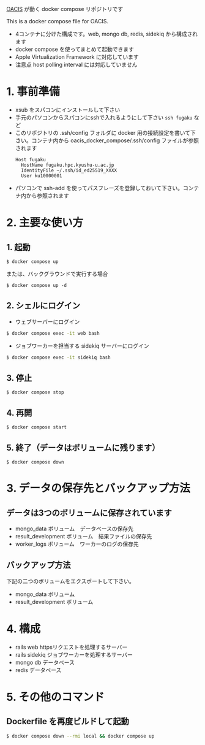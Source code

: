 [OACIS](https://github.com/crest-cassia/oacis) が動く docker compose リポジトリです

This is a docker compose file for OACIS.

- 4コンテナに分けた構成です。web, mongo db, redis, sidekiq から構成されます
- docker compose を使ってまとめて起動できます
- Apple Virtualization Framework に対応しています
- 注意点 host polling interval には対応していません

# 1. 事前準備
- xsub をスパコンにインストールして下さい
- 手元のパソコンからスパコンにsshで入れるようにして下さい `ssh fugaku` など
- このリポジトリの .ssh/config フォルダに docker 用の接続設定を書いて下さい。コンテナ内から oacis_docker_compose/.ssh/config ファイルが参照されます
  ```ssh-config
  Host fugaku
    HostName fugaku.hpc.kyushu-u.ac.jp
    IdentityFile ~/.ssh/id_ed25519_XXXX
    User ku10000001
  ```
- パソコンで ssh-add を使ってパスフレーズを登録しておいて下さい。コンテナ内から参照されます

# 2. 主要な使い方
## 1. 起動
```shell
$ docker compose up
```
または、バックグラウンドで実行する場合
```shell
$ docker compose up -d
```

## 2. シェルにログイン
- ウェブサーバーにログイン
```zsh
$ docker compose exec -it web bash
```

- ジョブワーカーを担当する sidekiq サーバーにログイン
```zsh
$ docker compose exec -it sidekiq bash
```

## 3. 停止
```shell
$ docker compose stop
```

## 4. 再開
```shell
$ docker compose start
```

## 5. 終了（データはボリュームに残ります）
```shell
$ docker compose down
```

# 3. データの保存先とバックアップ方法
## データは3つのボリュームに保存されています
- mongo_data ボリューム　データベースの保存先
- result_development ボリューム　結果ファイルの保存先
- worker_logs ボリューム　ワーカーのログの保存先

## バックアップ方法
下記の二つのボリュームをエクスポートして下さい。
- mongo_data ボリューム
- result_development ボリューム

# 4. 構成
- rails web httpsリクエストを処理するサーバー
- rails sidekiq ジョブワーカーを処理するサーバー
- mongo db データベース
- redis データベース

# 5. その他のコマンド
## Dockerfile を再度ビルドして起動
```zsh
$ docker compose down --rmi local && docker compose up
```
